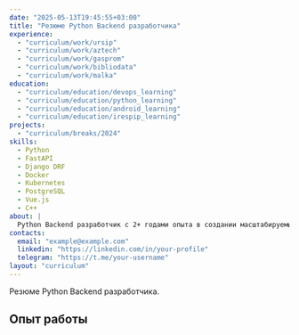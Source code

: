 ```yaml
---
date: "2025-05-13T19:45:55+03:00"
title: "Резюме Python Backend разработчика"
experience: 
  - "curriculum/work/ursip"
  - "curriculum/work/aztech"
  - "curriculum/work/gasprom"
  - "curriculum/work/bibliodata"
  - "curriculum/work/malka"
education:
  - "curriculum/education/devops_learning"
  - "curriculum/education/python_learning"
  - "curriculum/education/android_learning"
  - "curriculum/education/irespip_learning"
projects:
  - "curriculum/breaks/2024"
skills:
  - Python
  - FastAPI
  - Django DRF
  - Docker
  - Kubernetes
  - PostgreSQL
  - Vue.js
  - C++
about: |
  Python Backend разработчик с 2+ годами опыта в создании масштабируемых веб-приложений. Специализируюсь на FastAPI, Django и микросервисной архитектуре. Увлечён IoT и разработкой pet-проектов, включая умные устройства на ESP8266. Стремлюсь к чистому коду и автоматизации процессов.  
contacts:
  email: "example@example.com"
  linkedin: "https://linkedin.com/in/your-profile"
  telegram: "https://t.me/your-username"
layout: "curriculum"
---
```


Резюме Python Backend разработчика.

## Опыт работы
<!-- Блок появится автоматически из шаблона -->